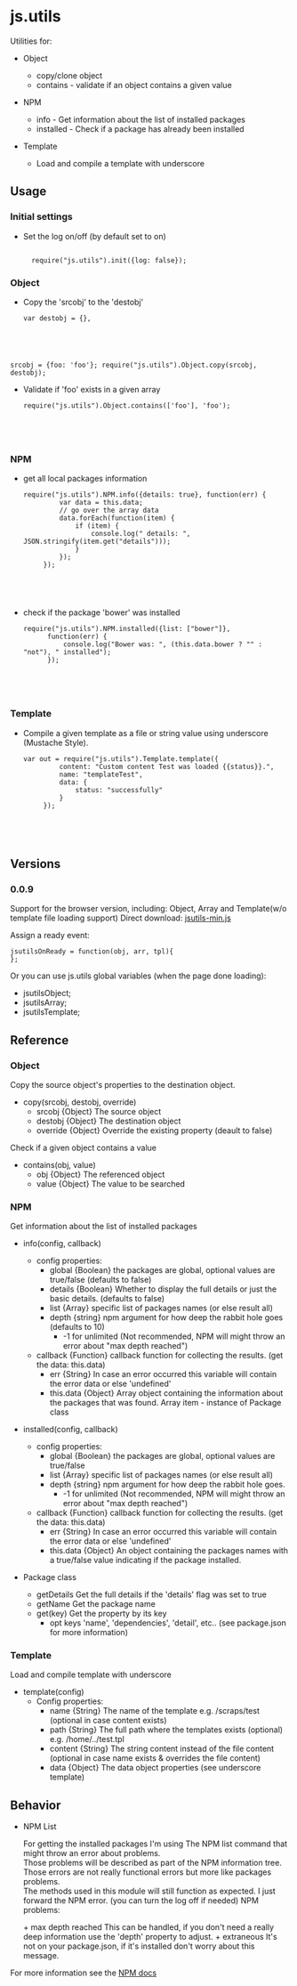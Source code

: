 js.utils
==============

<p>Utilities for:</p>

* Object
    + copy/clone object
    + contains  - validate if an object contains a given value

* NPM
    + info      - Get information about the list of installed packages
    + installed - Check if a package has already been installed

* Template
    + Load and compile a template with underscore


## Usage

### Initial settings

* Set the log on/off (by default set to on)
  <pre><code>
    require("js.utils").init({log: false});
  </code></pre>

### Object

* Copy the 'srcobj' to the 'destobj' <br/>

    <pre><code>var destobj = {},
srcobj = {foo: 'foo'};
  require("js.utils").Object.copy(srcobj, destobj);
</code></pre>

* Validate if 'foo' exists in a given array <br/>

    <pre><code>require("js.utils").Object.contains(['foo'], 'foo');
</code></pre>


### NPM
* get all local packages information

    <pre><code>require("js.utils").NPM.info({details: true}, function(err) {
           var data = this.data;
           // go over the array data
           data.forEach(function(item) {
               if (item) {
                   console.log(" details: ", JSON.stringify(item.get("details")));
               }
           });
       });
</code></pre>

* check if the package 'bower' was installed
    <pre><code>require("js.utils").NPM.installed({list: ["bower"]},
        function(err) {
            console.log("Bower was: ", (this.data.bower ? "" : "not"), " installed");
        });
</code></pre>

### Template
* Compile a given template as a file or string value using underscore (Mustache Style). <br/>

    <pre><code>var out = require("js.utils").Template.template({
           content: "Custom content Test was loaded {{status}}.",
           name: "templateTest",
           data: {
               status: "successfully"
           }
       });
</code></pre>


## Versions

### 0.0.9

Support for the browser version, including:
Object, Array and Template(w/o template file loading support)
Direct download: [jsutils-min.js](https://raw.github.com/lastboy/js.utils/master/jsutils-min.js) 

Assign a ready event:

    jsutilsOnReady = function(obj, arr, tpl){
    };
    
Or you can use js.utils global variables (when the page done loading):

* jsutilsObject;
* jsutilsArray;
* jsutilsTemplate;



## Reference

### Object

<p>Copy the source object's properties to the destination object.</p>

* copy(srcobj, destobj, override)
    + srcobj {Object} The source object
    + destobj {Object} The destination object
    + override {Object} Override the existing property (deault to false)


<p>Check if a given object contains a value</p>

* contains(obj, value)
    + obj {Object} The referenced object
    + value {Object} The value to be searched


### NPM

<p>Get information about the list of installed packages</p>

* info(config, callback)
    + config properties:
        + global    {Boolean}   the packages are global, optional values are true/false (defaults to false)
        + details   {Boolean}   Whether to display the full details or just the basic details. (defaults to false)
        + list      {Array}     specific list of packages names (or else result all)
        + depth     {string}    npm argument for how deep the rabbit hole goes (defaults to 10)
            + -1 for unlimited (Not recommended, NPM will might throw an error about "max depth reached")
    + callback {Function}   callback function for collecting the results. (get the data: this.data)
        + err       {String} In case an error occurred this variable will contain the error data or else 'undefined'
        + this.data {Object}    Array object containing the information about the packages that was found.
                                Array item - instance of Package class

* installed(config, callback)
    + config properties:
        + global    {Boolean}   the packages are global, optional values are true/false
        + list      {Array}     specific list of packages names (or else result all)
        + depth     {string}    npm argument for how deep the rabbit hole goes.
            + -1 for unlimited (Not recommended, NPM will might throw an error about "max depth reached")
    + callback {Function}       callback function for collecting the results. (get the data: this.data)
        + err       {String}    In case an error occurred this variable will contain the error data or else 'undefined'
        + this.data {Object}    An object containing the packages names with a true/false value indicating if the package installed.

* Package class
    + getDetails    Get the full details if the 'details' flag was set to true
    + getName       Get the package name
    + get(key)      Get the property by its key
        + opt keys  'name', 'dependencies', 'detail', etc.. (see package.json for more information)

### Template

<p>Load and compile template with underscore</p>

* template(config)
    + Config properties:
        + name     {String} The name of the template e.g. /scraps/test (optional in case content exists)
        + path     {String} The full path where the templates exists (optional) e.g. /home/../test.tpl
        + content  {String} The string content instead of the file content (optional in case name exists & overrides the file content)
        + data     {Object} The data object properties (see underscore template)

## Behavior

* NPM List
    <p>For getting the installed packages I'm using The NPM list command that might throw an error about problems.<br/>
    Those problems will be described as part of the NPM information tree. Those errors are not really functional errors but more like packages problems. <br/>
    The methods used in this module will still function as expected. I just forward the NPM error. (you can turn the log off if needed) NPM problems:</p>
    + max depth reached
        This can be handled, if you don't need a really deep information use the 'depth' property to adjust.
    +  extraneous
        It's not on your package.json, if it's installed don't worry about this message.

For more information see the [NPM docs](https://npmjs.org/doc/)

